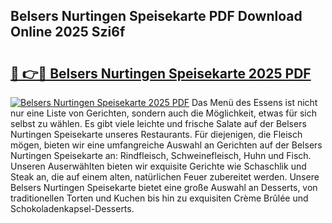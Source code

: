 ## Belsers Nurtingen Speisekarte PDF Download Online 2025 Szi6f

# <h2><a href="http://gcbbwr.nevu.top/?p=Belsers+Nurtingen+Speisekarte">🔗 👉🔴 Belsers Nurtingen Speisekarte 2025 PDF</a></h2>

[![Belsers Nurtingen Speisekarte 2025 PDF](https://i.imgur.com/dBaPXMq.png)](http://gcbbwr.nevu.top/?p=Belsers+Nurtingen+Speisekarte)
Das Menü des Essens ist nicht nur eine Liste von Gerichten, sondern auch die Möglichkeit, etwas für sich selbst zu wählen. Es gibt viele leichte und frische Salate auf der Belsers Nurtingen Speisekarte unseres Restaurants. Für diejenigen, die Fleisch mögen, bieten wir eine umfangreiche Auswahl an Gerichten auf der Belsers Nurtingen Speisekarte an: Rindfleisch, Schweinefleisch, Huhn und Fisch. Unseren Auserwählten bieten wir exquisite Gerichte wie Schaschlik und Steak an, die auf einem alten, natürlichen Feuer zubereitet werden. Unsere Belsers Nurtingen Speisekarte bietet eine große Auswahl an Desserts, von traditionellen Torten und Kuchen bis hin zu exquisiten Crème Brûlée und Schokoladenkapsel-Desserts.
